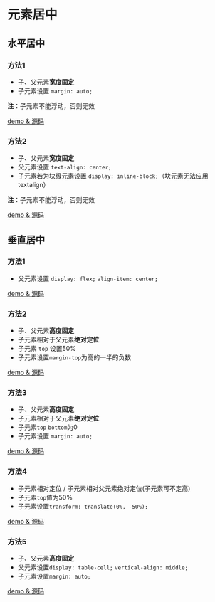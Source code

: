 # 元素居中

## 水平居中
### 方法1
+ 子、父元素**宽度固定**
+ 子元素设置 `margin: auto;`
  
**注**：子元素不能浮动，否则无效

[demo & 源码](https://codepen.io/ptcp3/pen/mdXweJW)

### 方法2
+ 子、父元素**宽度固定**
+ 父元素设置 `text-align: center;`
+ 子元素若为块级元素设置 `display: inline-block;`（块元素无法应用textalign）

**注**：子元素不能浮动，否则无效

[demo & 源码](https://codepen.io/ptcp3/pen/KKQqdpx)


## 垂直居中

### 方法1

+ 父元素设置 `display: flex;` `align-item: center;`

[demo & 源码](https://codepen.io/ptcp3/pen/XWZgmbw) 

### 方法2

+ 子、父元素**高度固定**
+ 子元素相对于父元素**绝对定位**
+ 子元素 `top` 设置50%
+ 子元素设置`margin-top`为高的一半的负数

[demo & 源码](https://codepen.io/ptcp3/pen/jOZwbWp)

### 方法3
+ 子、父元素**高度固定**
+ 子元素相对于父元素**绝对定位**
+ 子元素`top` `bottom`为0
+ 子元素设置 `margin: auto;`

[demo & 源码](https://codepen.io/ptcp3/pen/WNMOQwy)

### 方法4
+ 子元素相对定位 / 子元素相对父元素绝对定位(子元素可不定高)
+ 子元素`top`值为50%
+ 子元素设置`transform: translate(0%, -50%);`

[demo & 源码](https://codepen.io/ptcp3/pen/WNMOQxy)

### 方法5
+ 子、父元素**高度固定**
+ 父元素设置`display: table-cell;` `vertical-align: middle;`
+ 子元素设置`margin: auto;`

[demo & 源码](https://codepen.io/ptcp3/pen/MWQoajL)


